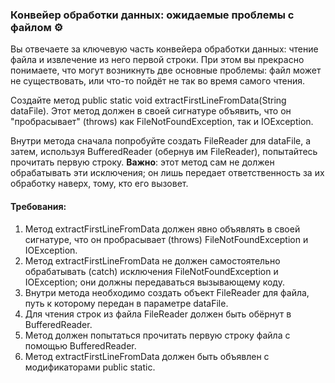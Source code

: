 
### Конвейер обработки данных: ожидаемые проблемы с файлом ⚙️

Вы отвечаете за ключевую часть конвейера обработки данных: чтение файла и извлечение из него первой строки. При этом вы прекрасно понимаете, что могут возникнуть две основные проблемы: файл может не существовать, или что-то пойдёт не так во время самого чтения.

Создайте метод public static void extractFirstLineFromData(String dataFile). Этот метод должен в своей сигнатуре объявить, что он "пробрасывает" (throws) как FileNotFoundException, так и IOException.

Внутри метода сначала попробуйте создать FileReader для dataFile, а затем, используя BufferedReader (обернув им FileReader), попытайтесь прочитать первую строку. **Важно**: этот метод сам не должен обрабатывать эти исключения; он лишь передает ответственность за их обработку наверх, тому, кто его вызовет.

#### Требования:
1. Метод extractFirstLineFromData должен явно объявлять в своей сигнатуре, что он пробрасывает (throws) FileNotFoundException и IOException.
2. Метод extractFirstLineFromData не должен самостоятельно обрабатывать (catch) исключения FileNotFoundException и IOException; они должны передаваться вызывающему коду.
3. Внутри метода необходимо создать объект FileReader для файла, путь к которому передан в параметре dataFile.
4. Для чтения строк из файла FileReader должен быть обёрнут в BufferedReader.
5. Метод должен попытаться прочитать первую строку файла с помощью BufferedReader.
6. Метод extractFirstLineFromData должен быть объявлен с модификаторами public static.